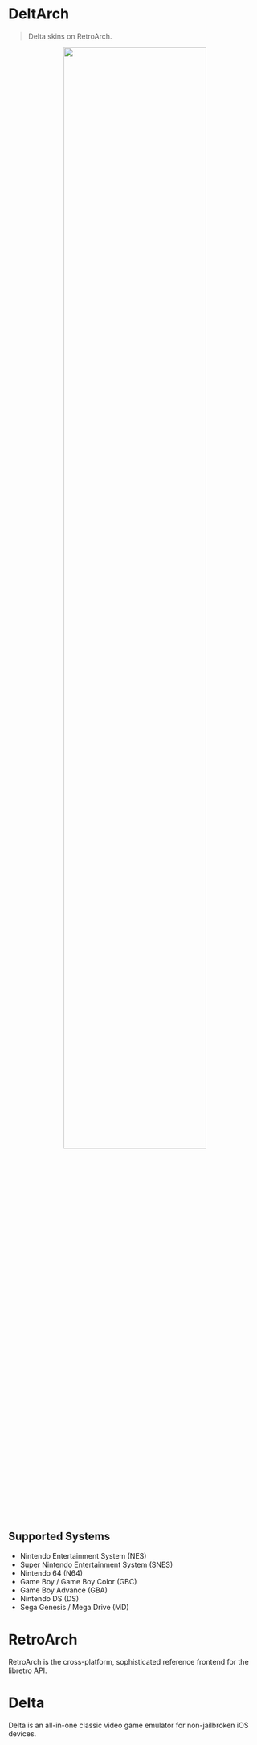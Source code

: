 # DeltArch
> Delta skins on RetroArch.

<p align="center">
  <img src="https://user-images.githubusercontent.com/705880/115471008-203aa480-a1ec-11eb-8aba-237a46799543.png" width=75%><br/>
</p>
 
## Supported Systems
- Nintendo Entertainment System (NES)
- Super Nintendo Entertainment System (SNES)
- Nintendo 64 (N64)
- Game Boy / Game Boy Color (GBC)
- Game Boy Advance (GBA)
- Nintendo DS (DS)
- Sega Genesis / Mega Drive (MD)

# RetroArch

RetroArch is the cross-platform, sophisticated reference frontend for the libretro API.

# Delta 

Delta is an all-in-one classic video game emulator for non-jailbroken iOS devices.


